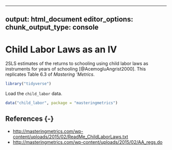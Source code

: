 
---
output: html_document
editor_options: 
  chunk_output_type: console
---
# Child Labor Laws as an IV

2SLS estimates of the returns to schooling using child labor laws as instruments for years of schooling [@AcemogluAngrist2000].
This replicates Table 6.3 of *Mastering 'Metrics*.


```r
library("tidyverse")
```

Load the `child_labor` data.

```r
data("child_labor", package = "masteringmetrics")
```


## References {-}

-   <http://masteringmetrics.com/wp-content/uploads/2015/02/ReadMe_ChildLaborLaws.txt>
-   <http://masteringmetrics.com/wp-content/uploads/2015/02/AA_regs.do>

